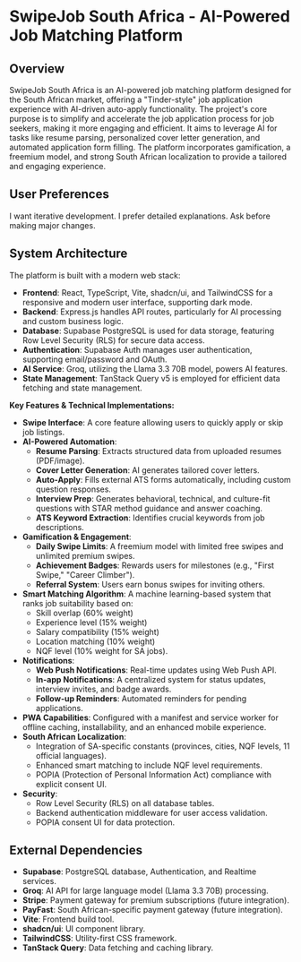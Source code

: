 # SwipeJob South Africa - AI-Powered Job Matching Platform

## Overview
SwipeJob South Africa is an AI-powered job matching platform designed for the South African market, offering a "Tinder-style" job application experience with AI-driven auto-apply functionality. The project's core purpose is to simplify and accelerate the job application process for job seekers, making it more engaging and efficient. It aims to leverage AI for tasks like resume parsing, personalized cover letter generation, and automated application form filling. The platform incorporates gamification, a freemium model, and strong South African localization to provide a tailored and engaging experience.

## User Preferences
I want iterative development. I prefer detailed explanations. Ask before making major changes.

## System Architecture
The platform is built with a modern web stack:
- **Frontend**: React, TypeScript, Vite, shadcn/ui, and TailwindCSS for a responsive and modern user interface, supporting dark mode.
- **Backend**: Express.js handles API routes, particularly for AI processing and custom business logic.
- **Database**: Supabase PostgreSQL is used for data storage, featuring Row Level Security (RLS) for secure data access.
- **Authentication**: Supabase Auth manages user authentication, supporting email/password and OAuth.
- **AI Service**: Groq, utilizing the Llama 3.3 70B model, powers AI features.
- **State Management**: TanStack Query v5 is employed for efficient data fetching and state management.

**Key Features & Technical Implementations:**
- **Swipe Interface**: A core feature allowing users to quickly apply or skip job listings.
- **AI-Powered Automation**:
    - **Resume Parsing**: Extracts structured data from uploaded resumes (PDF/image).
    - **Cover Letter Generation**: AI generates tailored cover letters.
    - **Auto-Apply**: Fills external ATS forms automatically, including custom question responses.
    - **Interview Prep**: Generates behavioral, technical, and culture-fit questions with STAR method guidance and answer coaching.
    - **ATS Keyword Extraction**: Identifies crucial keywords from job descriptions.
- **Gamification & Engagement**:
    - **Daily Swipe Limits**: A freemium model with limited free swipes and unlimited premium swipes.
    - **Achievement Badges**: Rewards users for milestones (e.g., "First Swipe," "Career Climber").
    - **Referral System**: Users earn bonus swipes for inviting others.
- **Smart Matching Algorithm**: A machine learning-based system that ranks job suitability based on:
    - Skill overlap (60% weight)
    - Experience level (15% weight)
    - Salary compatibility (15% weight)
    - Location matching (10% weight)
    - NQF level (10% weight for SA jobs).
- **Notifications**:
    - **Web Push Notifications**: Real-time updates using Web Push API.
    - **In-app Notifications**: A centralized system for status updates, interview invites, and badge awards.
    - **Follow-up Reminders**: Automated reminders for pending applications.
- **PWA Capabilities**: Configured with a manifest and service worker for offline caching, installability, and an enhanced mobile experience.
- **South African Localization**:
    - Integration of SA-specific constants (provinces, cities, NQF levels, 11 official languages).
    - Enhanced smart matching to include NQF level requirements.
    - POPIA (Protection of Personal Information Act) compliance with explicit consent UI.
- **Security**:
    - Row Level Security (RLS) on all database tables.
    - Backend authentication middleware for user access validation.
    - POPIA consent UI for data protection.

## External Dependencies
- **Supabase**: PostgreSQL database, Authentication, and Realtime services.
- **Groq**: AI API for large language model (Llama 3.3 70B) processing.
- **Stripe**: Payment gateway for premium subscriptions (future integration).
- **PayFast**: South African-specific payment gateway (future integration).
- **Vite**: Frontend build tool.
- **shadcn/ui**: UI component library.
- **TailwindCSS**: Utility-first CSS framework.
- **TanStack Query**: Data fetching and caching library.